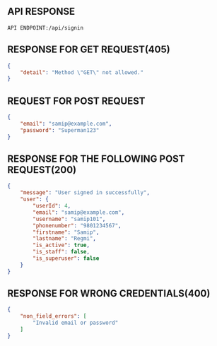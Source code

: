 ## API RESPONSE

`API ENDPOINT:/api/signin`

## RESPONSE FOR GET REQUEST(405)
```json
{
    "detail": "Method \"GET\" not allowed."
}
```

## REQUEST FOR POST REQUEST

```json
{
    "email": "samip@example.com",
    "password": "Superman123"
}

```

## RESPONSE FOR THE FOLLOWING POST REQUEST(200)

```json
{
    "message": "User signed in successfully",
    "user": {
        "userId": 4,
        "email": "samip@example.com",
        "username": "samip101",
        "phonenumber": "9801234567",
        "firstname": "Samip",
        "lastname": "Regmi",
        "is_active": true,
        "is_staff": false,
        "is_superuser": false
    }
}
```

## RESPONSE FOR WRONG CREDENTIALS(400)

```json
{
    "non_field_errors": [
        "Invalid email or password"
    ]
}
```